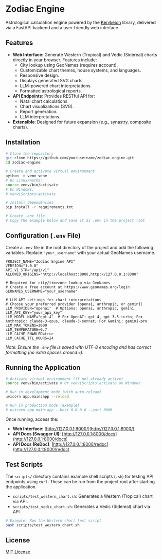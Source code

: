 # Zodiac Engine

Astrological calculation engine powered by the [Kerykeion](https://github.com/Kerykeion/Kerykeion) library, delivered via a FastAPI backend and a user-friendly web interface.

## Features

-   **Web Interface**: Generate Western (Tropical) and Vedic (Sidereal) charts directly in your browser. Features include:
    *   City lookup using GeoNames (requires account).
    *   Customizable chart themes, house systems, and languages.
    *   Responsive design.
    *   Displays generated SVG charts.
    *   LLM-powered chart interpretations.
    *   Formatted astrological reports.
-   **API Endpoints**: Provides RESTful API for:
    *   Natal chart calculations.
    *   Chart visualizations (SVG).
    *   Report generation.
    *   LLM interpretations.
-   **Extensible**: Designed for future expansion (e.g., synastry, composite charts).

## Installation

```bash
# Clone the repository
git clone https://github.com/yourusername/zodiac-engine.git
cd zodiac-engine

# Create and activate virtual environment
python -m venv venv
# On Linux/macOS:
source venv/bin/activate
# On Windows:
# venv\Scripts\activate

# Install dependencies
pip install -r requirements.txt

# Create .env file
# Copy the example below and save it as .env in the project root
```

## Configuration (`.env` File)

Create a `.env` file in the root directory of the project and add the following variables. Replace `"your_username"` with your actual GeoNames username.

```dotenv
PROJECT_NAME="Zodiac Engine API"
VERSION="1.0.0"
API_V1_STR="/api/v1"
ALLOWED_ORIGINS="http://localhost:8000,http://127.0.0.1:8000"

# Required for city/timezone lookup via GeoNames
# Create a free account at https://www.geonames.org/login
GEONAMES_USERNAME="your_username"

# LLM API settings for chart interpretations
# Choose your preferred provider (openai, anthropic, or gemini)
LLM_PROVIDER="openai"  # Options: openai, anthropic, gemini
LLM_API_KEY="your_api_key"
LLM_MODEL_NAME="gpt-4"  # For OpenAI: gpt-4, gpt-3.5-turbo; For Anthropic: claude-3-opus, claude-3-sonnet; For Gemini: gemini-pro
LLM_MAX_TOKENS=2000
LLM_TEMPERATURE=0.7
LLM_CACHE_ENABLED=true
LLM_CACHE_TTL_HOURS=24
```

*Note: Ensure the `.env` file is saved with UTF-8 encoding and has correct formatting (no extra spaces around `=`).*

## Running the Application

```bash
# Activate virtual environment (if not already active)
source venv/bin/activate # Or venv\Scripts\activate on Windows

# Run in development mode (with auto-reload)
uvicorn app.main:app --reload

# Run in production mode (example)
# uvicorn app.main:app --host 0.0.0.0 --port 8000
```

Once running, access the:
-   **Web Interface**: [http://127.0.0.1:8000/](http://127.0.0.1:8000/)
-   **API Docs (Swagger UI)**: [http://127.0.0.1:8000/docs](http://127.0.0.1:8000/docs)
-   **API Docs (ReDoc)**: [http://127.0.0.1:8000/redoc](http://127.0.0.1:8000/redoc)

## Test Scripts

The `scripts/` directory contains example shell scripts (`.sh`) for testing API endpoints using `curl`. These can be run from the project root after starting the application.

-   `scripts/test_western_chart.sh`: Generates a Western (Tropical) chart via API.
-   `scripts/test_vedic_chart.sh`: Generates a Vedic (Sidereal) chart via API.

```bash
# Example: Run the Western chart test script
bash scripts/test_western_chart.sh
```

## License

[MIT License](LICENSE)